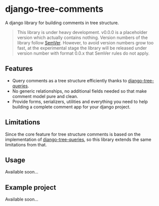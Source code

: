# django-tree-comments

A django library for building comments in tree structure.

> This library is under heavy development. v0.0.0 is a placeholder version which actually contains nothing. Version numbers of the library follow [SemVer](https://semver.org/). However, to avoid version numbers grow too fast, at the experimental stage the library will be released under version number with format 0.0.x that SemVer rules do not apply.

## Features

- Query comments as a tree structure efficiently thanks to [django-tree-queries](https://github.com/matthiask/django-tree-queries).
- No generic relationships, no additional fields needed so that make comment model pure and clean.
- Provide forms, serializers, utilities and everything you need to help building a complete comment app for your django project.

## Limitations

Since the core feature for tree structure comments is based on the implementation of [django-tree-queries](https://github.com/matthiask/django-tree-queries), so this library extends the same limitations from that.

## Usage

Available soon...

## Example project

Available soon...